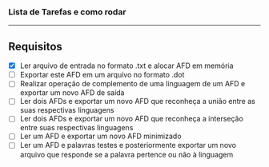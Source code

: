 ### Lista de Tarefas e como rodar

---

## Requisitos

- [x] Ler arquivo de entrada no formato .txt e alocar AFD em memória
- [ ] Exportar este AFD em um arquivo no formato .dot
- [ ] Realizar operação de complemento de uma linguagem de um AFD e exportar um novo AFD de saída
- [ ] Ler dois AFDs e exportar um novo AFD que reconheça a união entre as suas respectivas linguagens
- [ ] Ler dois AFDs e exportar um novo AFD que reconheça a interseção entre suas respectivas linguagens
- [ ] Ler um AFD e exportar um novo AFD minimizado
- [ ] Ler um AFD e palavras testes e posteriormente exportar um novo arquivo que responde se a palavra pertence ou não à linguagem